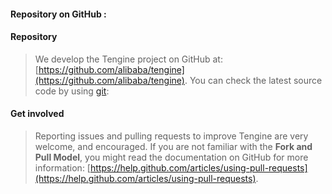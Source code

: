#### Repository on GitHub :

#### Repository

>    We develop the Tengine project on GitHub at: [https://github.com/alibaba/tengine](https://github.com/alibaba/tengine).
>    You can check the latest source code by using [git](http://www.git-scm.com/):


#### Get involved

>   Reporting issues and pulling requests to improve Tengine are very welcome, and encouraged.
>   If you are not familiar with the **Fork and Pull Model**, you might read the documentation on GitHub for more information: [https://help.github.com/articles/using-pull-requests](https://help.github.com/articles/using-pull-requests).
